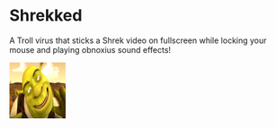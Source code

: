 # Shrekked
A Troll virus that sticks a Shrek video on fullscreen while locking your mouse and playing obnoxius sound effects!

<img src="https://github.com/astrocore-team/Shrekked/blob/main/Assets/shrek.png?raw=true" alt="Shrekked Logo" style="height: 100px; width:100px;"/>
